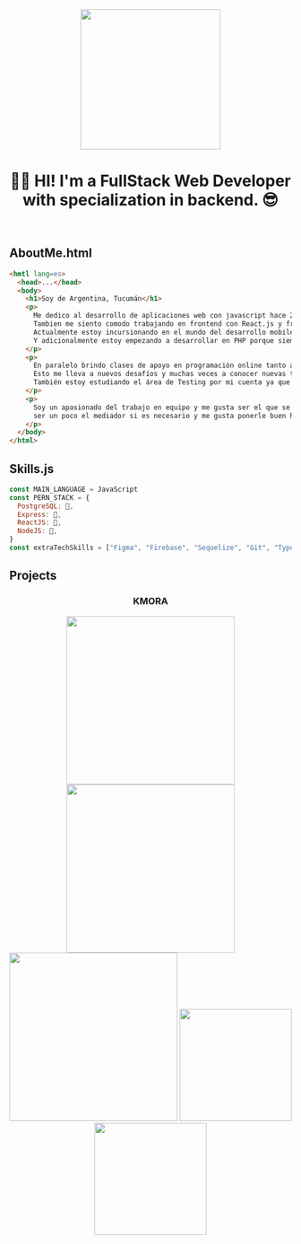 <div align="center">
<img height=250 src="https://media3.giphy.com/media/L8K62iTDkzGX6/giphy.gif?cid=790b7611f2c104b3e9bef4fcd60be69dc67b5d0882e89af3&rid=giphy.gif&ct=g"/>

# 👋🏾 HI! I'm a FullStack Web Developer with specialization in backend. 😎
</div>
<br>

## AboutMe.html
```html
<hmtl lang=es>
  <head>...</head>
  <body>
    <h1>Soy de Argentina, Tucumán</h1>
    <p>
      Me dedico al desarrollo de aplicaciones web con javascript hace 2 años y me destaco en backend con Node.js y manejo de bases de datos.
      Tambien me siento comodo trabajando en frontend con React.js y frameworks o preprocesadores css.
      Actualmente estoy incursionando en el mundo del desarrollo mobile con React Native.
      Y adicionalmente estoy empezando a desarrollar en PHP porque siempre me gusta ir en contra de las modas y juzgar por mi mismo 😉.
    </p>
    <p>
      En paralelo brindo clases de apoyo en programación online tanto a alumnos de Latinoamérica como España.
      Esto me lleva a nuevos desafíos y muchas veces a conocer nuevas tecnologías y lenguajes de programación.
      También estoy estudiando el área de Testing por mi cuenta ya que es algo me interesa mucho.
    </p>
    <p>
      Soy un apasionado del trabajo en equipo y me gusta ser el que se preocupa por el buen clima de trabajo y equipo,
      ser un poco el mediador si es necesario y me gusta ponerle buen humor al ambiente.
    </p>
  </body>
</html>
```
## Skills.js
```js
const MAIN_LANGUAGE = JavaScript
const PERN_STACK = {
  PostgreSQL: 💜,
  Express: 🧡,
  ReactJS: 💙,
  NodeJS: 💚,
}
const extraTechSkills = ["Figma", "Firebase", "Sequelize", "Git", "TypeScript", "Styled-Components"]
```
## Projects

<div align="center">
  
  ### KMORA
  
  <img width=300 src="https://user-images.githubusercontent.com/29445888/124522053-32c68200-ddc8-11eb-8fba-94ff0770ada2.png"/>
  <img width=300 src="https://user-images.githubusercontent.com/29445888/124522163-9650af80-ddc8-11eb-94e3-25ec05b6c778.png"/>
  <img width=300 src="https://user-images.githubusercontent.com/29445888/124522215-d748c400-ddc8-11eb-952b-64c73923779d.png"/>
  <img width=200 src="https://user-images.githubusercontent.com/29445888/124522243-ef204800-ddc8-11eb-9624-2ebb6c7c51d5.png"/>
  <img width=200 src="https://user-images.githubusercontent.com/29445888/124522244-f0ea0b80-ddc8-11eb-8e9f-75356e7d0e26.png"/>
</div>
